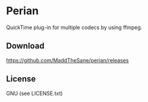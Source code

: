 # Perian

QuickTime plug-in for multiple codecs by using ffmpeg.


## Download

https://github.com/MaddTheSane/perian/releases


## License

GNU (see LICENSE.txt)



